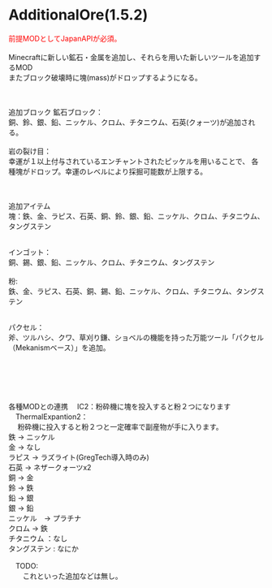 AdditionalOre(1.5.2)
=============
<font color = "#FF0000">前提MODとしてJapanAPIが必須。</font>
<BR><BR>
Minecraftに新しい鉱石・金属を追加し、それらを用いた新しいツールを追加するMOD<BR>
またブロック破壊時に塊(mass)がドロップするようになる。<BR>
  <BR><BR>

追加ブロック
  鉱石ブロック：<BR>
  銅、鈴、銀、鉛、ニッケル、クロム、チタニウム、石英(クォーツ)が追加される。<BR><BR>
  岩の裂け目：<BR>
  幸運が１以上付与されているエンチャントされたピッケルを用いることで、
  各種塊がドロップ。幸運のレベルにより採掘可能数が上限する。
  <BR><BR><BR>
  
追加アイテム<BR>
  塊：鉄、金、ラピス、石英、銅、鈴、銀、鉛、ニッケル、クロム、チタニウム、タングステン<BR><BR>
  
  インゴット：<BR>
  	銅、錫、銀、鉛、ニッケル、クロム、チタニウム、タングステン
  <BR><BR>
  粉:<BR>
  	鉄、金、ラピス、石英、銅、錫、鉛、ニッケル、クロム、チタニウム、タングステン
  	<BR><BR>
  
  パクセル：<BR>
  斧、ツルハシ、クワ、草刈り鎌、ショベルの機能を持った万能ツール「パクセル（Mekanismベース）」を追加。
  <BR><BR>
  
  <BR><BR><BR>
  
 各種MODとの連携
 　IC2：粉砕機に塊を投入すると粉２つになります<BR>
 　ThermalExpantion2：<BR>
 　	粉砕機に投入すると粉２つと一定確率で副産物が手に入ります。<BR>
		鉄 -> ニッケル<BR>
		金 -> なし<BR>
		ラピス -> ラズライト(GregTech導入時のみ)<BR>
		石英 -> ネザークォーツx2<BR>
		銅 -> 金<BR>
		鈴 -> 鉄<BR>
		鉛 -> 銀<BR>
		銀 -> 鉛<BR>
		ニッケル　-> プラチナ<BR>
		クロム -> 鉄<BR>
		チタニウム ：なし<BR>
		タングステン : なにか<BR>
		
　TODO:<BR>
　　これといった追加などは無し。
